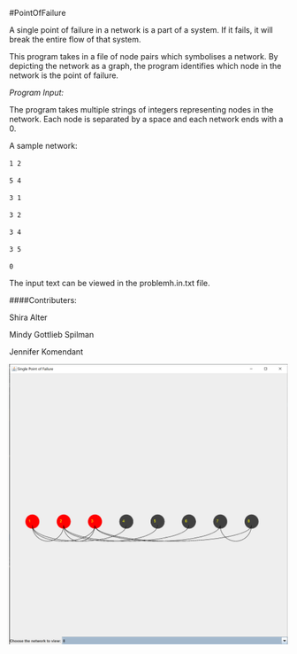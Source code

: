  #PointOfFailure
 
 A single point of failure in a network is a part of a system. 
 If it fails, it will break the entire flow of that system.
 
 This program takes in a file of node pairs which symbolises a 
 network. By depicting the network as a graph, the program identifies
 which node in the network is the point of failure.
 
 _Program Input:_
 
 The program takes multiple strings of integers representing nodes
 in the network. Each node is separated by a space and each network 
 ends with a 0.
 
 A sample network:
 
`1 2`
 
`5 4`
 
`3 1`  

`3 2`

`3 4`

`3 5`

`0`

The input text can be viewed in the problemh.in.txt file.

####Contributers:

Shira Alter

Mindy Gottlieb Spilman

Jennifer Komendant

![screenshot of GUI](SPFGraphScreenshot.PNG)